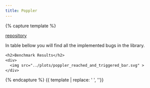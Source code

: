 ```yaml
---
title: Poppler
---
```


{% capture template %}

<a href="https://github.com/freedesktop/poppler">repository</a>

<div class="targets">
    <span>
        In table bellow you will find all the implemented bugs in the  library.
    </span>

    <h2>Benchmark Results</h2>
    <div>
      <img src="../plots/poppler_reached_and_triggered_bar.svg" >
    </div>
</div>

{% endcapture %}
{{ template | replace: '    ', ''}}
